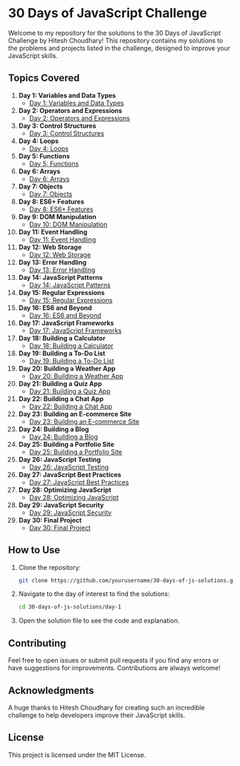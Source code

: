 # 30 Days of JavaScript Challenge

Welcome to my repository for the solutions to the 30 Days of JavaScript Challenge by Hitesh Choudhary! This repository contains my solutions to the problems and projects listed in the challenge, designed to improve your JavaScript skills.



## Topics Covered

1. **Day 1: Variables and Data Types**
   - [Day 1: Variables and Data Types](https://github.com/Badass-Coderr/Java_Script/tree/main/01_Variables)
2. **Day 2: Operators and Expressions**
   - [Day 2: Operators and Expressions](https://github.com/Badass-Coderr/Java_Script/tree/main/02_Operators)
3. **Day 3: Control Structures**
   - [Day 3: Control Structures](link-to-day-4-solutions)
4. **Day 4: Loops**
   - [Day 4: Loops](link-to-day-5-solutions)
5. **Day 5: Functions**
   - [Day 5: Functions](link-to-day-6-solutions)
6. **Day 6: Arrays**
   - [Day 6: Arrays](link-to-day-7-solutions)
7. **Day 7: Objects**
   - [Day 7: Objects](link-to-day-8-solutions)
8. **Day 8: ES6+ Features**
   - [Day 8: ES6+ Features](link-to-day-9-solutions)
9.  **Day 9: DOM Manipulation**
    - [Day 10: DOM Manipulation](link-to-day-10-solutions)
10. **Day 11: Event Handling**
    - [Day 11: Event Handling](link-to-day-11-solutions)
11. **Day 12: Web Storage**
    - [Day 12: Web Storage](link-to-day-12-solutions)
12. **Day 13: Error Handling**
    - [Day 13: Error Handling](link-to-day-13-solutions)
13. **Day 14: JavaScript Patterns**
    - [Day 14: JavaScript Patterns](link-to-day-14-solutions)
14. **Day 15: Regular Expressions**
    - [Day 15: Regular Expressions](link-to-day-15-solutions)
15. **Day 16: ES6 and Beyond**
    - [Day 16: ES6 and Beyond](link-to-day-16-solutions)
16. **Day 17: JavaScript Frameworks**
    - [Day 17: JavaScript Frameworks](link-to-day-17-solutions)
17. **Day 18: Building a Calculator**
    - [Day 18: Building a Calculator](link-to-day-18-solutions)
18. **Day 19: Building a To-Do List**
    - [Day 19: Building a To-Do List](link-to-day-19-solutions)
19. **Day 20: Building a Weather App**
    - [Day 20: Building a Weather App](link-to-day-20-solutions)
20. **Day 21: Building a Quiz App**
    - [Day 21: Building a Quiz App](link-to-day-21-solutions)
21. **Day 22: Building a Chat App**
    - [Day 22: Building a Chat App](link-to-day-22-solutions)
22. **Day 23: Building an E-commerce Site**
    - [Day 23: Building an E-commerce Site](link-to-day-23-solutions)
23. **Day 24: Building a Blog**
    - [Day 24: Building a Blog](link-to-day-24-solutions)
24. **Day 25: Building a Portfolio Site**
    - [Day 25: Building a Portfolio Site](link-to-day-25-solutions)
25. **Day 26: JavaScript Testing**
    - [Day 26: JavaScript Testing](link-to-day-26-solutions)
26. **Day 27: JavaScript Best Practices**
    - [Day 27: JavaScript Best Practices](link-to-day-27-solutions)
27. **Day 28: Optimizing JavaScript**
    - [Day 28: Optimizing JavaScript](link-to-day-28-solutions)
28. **Day 29: JavaScript Security**
    - [Day 29: JavaScript Security](link-to-day-29-solutions)
29. **Day 30: Final Project**
    - [Day 30: Final Project](link-to-day-30-solutions)

## How to Use

1. Clone the repository:
    ```bash
    git clone https://github.com/yourusername/30-days-of-js-solutions.git
    ```

2. Navigate to the day of interest to find the solutions:
    ```bash
    cd 30-days-of-js-solutions/day-1
    ```

3. Open the solution file to see the code and explanation.

## Contributing

Feel free to open issues or submit pull requests if you find any errors or have suggestions for improvements. Contributions are always welcome!

## Acknowledgments

A huge thanks to Hitesh Choudhary for creating such an incredible challenge to help developers improve their JavaScript skills.

## License

This project is licensed under the MIT License.
